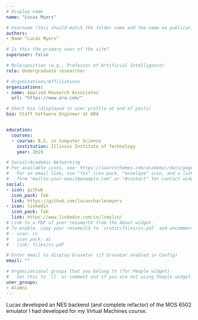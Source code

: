 ```yaml
---
# Display name
name: "Lucas Myers"

# Username (this should match the folder name and the name on publications)
authors:
- Name "Lucas Myers"

# Is this the primary user of the site?
superuser: false

# Role/position (e.g., Professor of Artificial Intelligence)
role: Undergraduate researcher

# Organizations/Affiliations
organizations:
- name: Applied Research Associates
  url: "https://www.ara.com/"

# Short bio (displayed in user profile at end of posts)
bio: Staff Software Engineer at ARA


education:
  courses:
  - course: B.S. in Computer Science
    institution: Illinois Institute of Technology
    year: 2019

# Social/Academic Networking
# For available icons, see: https://sourcethemes.com/academic/docs/page-builder/#icons
#   For an email link, use "fas" icon pack, "envelope" icon, and a link in the
#   form "mailto:your-email@example.com" or "#contact" for contact widget.
social:
- icon: github
  icon_pack: fab
  link: https://github.com/lucascharlesmyers
- icon: linkedin
  icon_pack: fab
  link: https://www.linkedin.com/in/lcmylin/
# Link to a PDF of your resume/CV from the About widget.
# To enable, copy your resume/CV to `static/files/cv.pdf` and uncomment the lines below.
# - icon: cv
#   icon_pack: ai
#   link: files/cv.pdf

# Enter email to display Gravatar (if Gravatar enabled in Config)
email: ""

# Organizational groups that you belong to (for People widget)
#   Set this to `[]` or comment out if you are not using People widget.
user_groups:
- Alumni
---
```


Lucas developed an NES backend (and complete refactor) of the MOS 6502 emulator I had developed
for my Virtual Machines course. 
